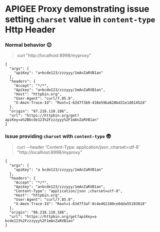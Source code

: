 # APIGEE Proxy demonstrating issue setting `charset` value in `content-type` Http Header  

### Normal behavior :blush:

> curl "http://localhost:8998/myproxy"

```
{
  "args": {
    "apiKey": "a+bcde123/zzzyyy/1mAnZaRVB1an"
  }, 
  "headers": {
    "Accept": "*/*", 
    "Apikey": "a+bcde123/zzzyyy/1mAnZaRVB1an", 
    "Host": "httpbin.org", 
    "User-Agent": "curl/7.85.0", 
    "X-Amzn-Trace-Id": "Root=1-63d7f3b9-438e59ba620bd31e1d61452d"
  }, 
  "origin": "87.218.110.186", 
  "url": "https://httpbin.org/get?apiKey=a%2Bbcde123%2Fzzzyyy%2F1mAnZaRVB1an"
}
```

### Issue providing `charset` with `content-type` :fearful:

> curl --header 'Content-Type: application/json ;charset=utf-8' "http://localhost:8998/myproxy"

```
{
  "args": {
    "apiKey": "a bcde123/zzzyyy/1mAnZaRVB1an"
  }, 
  "headers": {
    "Accept": "*/*", 
    "Apikey": "a+bcde123/zzzyyy/1mAnZaRVB1an", 
    "Content-Type": "application/json ;charset=utf-8", 
    "Host": "httpbin.org", 
    "User-Agent": "curl/7.85.0", 
    "X-Amzn-Trace-Id": "Root=1-63d7f3af-0c4e462100ce0dda55103818"
  }, 
  "origin": "86.218.110.186", 
  "url": "https://httpbin.org/get?apiKey=a bcde123%2Fzzzyyy%2F1mAnZaRVB1an"
}
```
